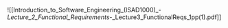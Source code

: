 ![[Introduction_to_Software_Engineering_(ISAD1000)_-_Lecture_2_Functional_Requirements_-_Lecture3_FunctionalReqs_1pp(1).pdf]]